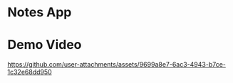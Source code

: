 # Notes App

# Demo Video
https://github.com/user-attachments/assets/9699a8e7-6ac3-4943-b7ce-1c32e68dd950
